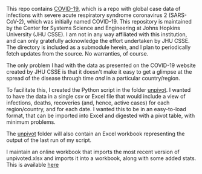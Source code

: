 This repo contains [COVID-19](https://github.com/CSSEGISandData/COVID-19/tree/4a0db2ab780e3e83ff607a0b78810fdcc425f0b6), which is a repo with global case
data of infections with severe acute respiratory syndrome coronavirus 2
(SARS-CoV-2), which was initially named COVID-19. This repository is maintained
by the Center for Systems Science and Engineering at Johns Hopkins University
(JHU CSSE). I am not in any way affiliated with this institution, and can only
gratefully acknowledge the effort undertaken by JHU CSSE. The  directory is
included as a submodule herein, and I plan to periodically fetch updates from
the source. No warranties, of course.

The only problem I had with the data as presented on the COVID-19 website
created by JHU CSSE is that it doesn't make it easy to get a glimpse at the
spread of the disease through time *and* in a particular country/region.

To facilitate this, I created the Python script in the folder [unpivot](./unpivot).
I wanted to have the data in a single csv or Excel file that would include a
view of infections, deaths, recoveries (and, hence, active cases) for each
region/country, and for each date. I wanted this to be in an easy-to-load
format, that can be imported into Excel and digested with a pivot table, with
minimum problems.

The [unpivot](./unpivot) folder will also contain an Excel workbook representing
the output of the last run of my script.

I maintain an online workbook that imports the most recent version of unpivoted.xlsx
and imports it into a workbook, along with some added stats. This is available [here](https://onedrive.live.com/edit.aspx?resid=B76232A1614EEA01!241182&ithint=file%2cxlsx&authkey=!AKzXjg8Mikz_Bew)
